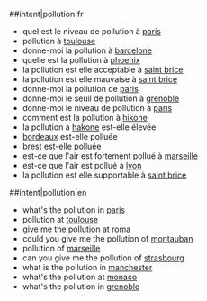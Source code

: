 ##intent|pollution|fr
- quel est le niveau de pollution à [paris](location)
- pollution à [toulouse](location)
- donne-moi la pollution à [barcelone](location)
- quelle est la pollution à [phoenix](location)
- la pollution est elle acceptable à [saint brice](location)
- la pollution est elle mauvaise à [saint brice](location)
- donne-moi la pollution de [paris](location)
- donne-moi le seuil de pollution à [grenoble](location)
- donne-moi le niveau de pollution à [paris](location)
- comment est la pollution à [hikone](location)
- la pollution à [hakone](location) est-elle élevée
- [bordeaux](location) est-elle polluée
- [brest](location) est-elle polluée
- est-ce que l'air est fortement pollué à [marseille](location)
- est-ce que l'air est pollué à [lyon](location)
- la pollution est elle supportable à [saint brice](location)
 
##intent|pollution|en
- what's the pollution in [paris](location)
- pollution at [toulouse](location)
- give me the pollution at [roma](location)
- could you give me the pollution of [montauban](location)
- pollution of [marseille](location)
- can you give me the pollution of [strasbourg](location)
- what is the pollution in [manchester](location)
- what's the pollution at [monaco](location)
- what's the pollution in [grenoble](location)
